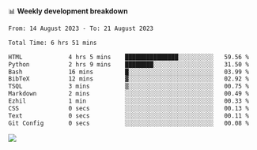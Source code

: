 📊 **Weekly development breakdown**
<!--START_SECTION:waka-->

```txt
From: 14 August 2023 - To: 21 August 2023

Total Time: 6 hrs 51 mins

HTML             4 hrs 5 mins    ███████████████░░░░░░░░░░   59.56 %
Python           2 hrs 9 mins    ████████░░░░░░░░░░░░░░░░░   31.50 %
Bash             16 mins         █░░░░░░░░░░░░░░░░░░░░░░░░   03.99 %
BibTeX           12 mins         ▓░░░░░░░░░░░░░░░░░░░░░░░░   02.92 %
TSQL             3 mins          ▒░░░░░░░░░░░░░░░░░░░░░░░░   00.75 %
Markdown         2 mins          ░░░░░░░░░░░░░░░░░░░░░░░░░   00.49 %
Ezhil            1 min           ░░░░░░░░░░░░░░░░░░░░░░░░░   00.33 %
CSS              0 secs          ░░░░░░░░░░░░░░░░░░░░░░░░░   00.13 %
Text             0 secs          ░░░░░░░░░░░░░░░░░░░░░░░░░   00.11 %
Git Config       0 secs          ░░░░░░░░░░░░░░░░░░░░░░░░░   00.08 %
```

<!--END_SECTION:waka-->
![](https://komarev.com/ghpvc/?username=callanwu)

